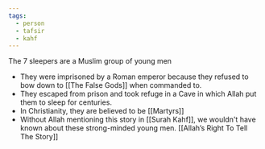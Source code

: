 ```yaml
---
tags:
  - person
  - tafsir
  - kahf
---
```

The 7 sleepers are a Muslim group of young men

- They were imprisoned by a Roman emperor because they refused to bow down to [[The False Gods]] when commanded to.
- They escaped from prison and took refuge in a Cave in which Allah put them to sleep for centuries.
- In Christianity, they are believed to be [[Martyrs]]
- Without Allah mentioning this story in [[Surah Kahf]], we wouldn't have known about these strong-minded young men. [[Allah’s Right To Tell The Story]]